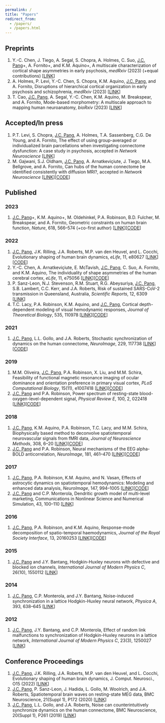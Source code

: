 ```yaml
---
permalink: /
title: "Papers"
redirect_from: 
  - /papers/
  - /papers.html
---
```


## Preprints
1. Y.-C. Chen, J. Tiego, A. Segal, S. Chopra, A. Holmes, C. Suo, <ins>J.C. Pang</ins>+, A. Fornito+, and K.M. Aquino+, A multiscale characterization of cortical shape asymmetries in early psychosis, *medRxiv* (2023) (+equal contributions) [[LINK](https://www.medrxiv.org/content/10.1101/2023.04.29.23289297v1)]
2. A. Holmes, P. Levi, Y.-C. Chen, S. Chopra, K.M. Aquino, <ins>J.C. Pang</ins>, and A. Fornito, Disruptions of hierarchical cortical organization in early psychosis and schizophrenia, *medRxiv* (2023) [[LINK](https://www.medrxiv.org/content/10.1101/2023.05.02.23289376v1)]
3. T. Cao, <ins>J.C. Pang</ins>, A. Segal, Y.-C. Chen, K.M. Aquino, M. Breakspear, and A. Fornito, Mode-based morphometry: A multiscale approach to mapping human neuroanatomy, *bioRxiv* (2023) [[LINK](https://www.biorxiv.org/content/10.1101/2023.02.26.529328v1)]

## Accepted/In press
1. P.T. Levi, S. Chopra, <ins>J.C. Pang</ins>, A. Holmes, T.A. Sassenberg, C.G. De Young, and A. Fornito, The effect of using group-averaged or individualized brain parcellations when investigating connectome dysfunction: A case study in psychosis, accepted in *Network Neuroscience* [[LINK](https://doi.org/10.1162/netn_a_00329)]
2. M. Gajwani, S.J. Oldham, <ins>J.C. Pang</ins>, A. Arnatkeviçiute, J. Tiego, M.A. Bellgrove, and A. Fornito, Can hubs of the human connectome be identified consistently with diffusion MRI?, accepted in *Network Neuroscience* [[LINK](https://doi.org/10.1162/netn_a_00324)][[CODE](https://github.com/BMHLab/DegreeVariability)]

## Published
### 2023  
1. <ins>J.C. Pang</ins>+, K.M. Aquino+, M. Oldehinkel, P.A. Robinson, B.D. Fulcher, M. Breakspear, and A. Fornito, Geometric constraints on human brain function, *Nature*, 618, 566–574 (+co-first author) [[LINK](https://doi.org/10.1038/s41586-023-06098-1)][[CODE](https://github.com/NSBLab/BrainEigenmodes)]

### 2022
1. <ins>J.C. Pang</ins>, J.K. Rilling, J.A. Roberts, M.P. van den Heuvel, and L. Cocchi, Evolutionary shaping of human brain dynamics, *eLife*, 11, e80627 [[LINK](https://doi.org/10.7554/eLife.80627)][[CODE](https://github.com/jchrispang/evolution-brain-tuning)]
2. Y.-C. Chen, A. Arnatkeviçiute, E. McTavish, <ins>J.C. Pang</ins>, C. Suo, A. Fornito, and K.M. Aquino, The individuality of shape asymmetries of the human cerebral cortex, *eLife*, 11, e75056 [[LINK](https://doi.org/10.7554/eLife.75056)][[CODE](https://github.com/cyctbdbw/Shape-Asymmetry-Signature)]
3. P. Sanz-Leon, N.J. Stevenson, R.M. Stuart, R.G. Abeysuriya, <ins>J.C. Pang</ins>, S.B. Lambert, C.C. Kerr, and J.A. Roberts, Risk of sustained SARS-CoV-2 transmission in Queensland, Australia, *Scientific Reports*, 12, 6309 [[LINK](https://doi.org/10.1038/s41598-022-10349-y)]
4. T.C. Lacy, P.A. Robinson, K.M. Aquino, and <ins>J.C. Pang</ins>, Cortical depth-dependent modeling of visual hemodynamic responses, *Journal of Theoretical Biology*, 535, 110978 [[LINK](https://doi.org/10.1016/j.jtbi.2021.110978)][[CODE](https://github.com/BrainDynamicsUSYD/hemodynamics-layers)]

### 2021
1. <ins>J.C. Pang</ins>, L.L. Gollo, and J.A. Roberts, Stochastic synchronization of dynamics on the human connectome, *NeuroImage*, 229, 117738 [[LINK](https://doi.org/10.1016/j.neuroimage.2021.117738)][[CODE](https://github.com/jchrispang/stochastic-sync)]

### 2019
1. M.M. Oliveira, <ins>J.C. Pang</ins>, P.A. Robinson, X. Liu, and M.M. Schira, Feasibility of functional magnetic resonance imaging of ocular dominance and orientation preference in primary visual cortex, *PLoS Computational Biology*, 15(11), e1007418 [[LINK](https://doi.org/10.1371/journal.pcbi.1007418)][[CODE](https://github.com/BrainDynamicsUSYD/Project_ODOP)]
2. <ins>J.C. Pang</ins> and P.A. Robinson, Power spectrum of resting-state blood-oxygen-level-dependent signal, *Physical Review E*, 100, 2, 022418 [[LINK](https://doi.org/10.1103/PhysRevE.100.022418)][[CODE](https://github.com/jchrispang/spectrum_BOLD)]

### 2018
1. <ins>J.C. Pang</ins>, K.M. Aquino, P.A. Robinson, T.C. Lacy, and M.M. Schira, Biophysically based method to deconvolve spatiotemporal neurovascular signals from fMRI data, *Journal of Neuroscience Methods*, 308, 6–20 [[LINK](https://doi.org/10.1016/j.jneumeth.2018.07.009)][[CODE](https://github.com/BrainDynamicsUSYD/BrainPalimpsest)]
2. <ins>J.C. Pang</ins> and P.A. Robinson, Neural mechanisms of the EEG alpha-BOLD anticorrelation, *NeuroImage*, 181, 461–470 [[LINK](https://doi.org/10.1016/j.neuroimage.2018.07.031)][[CODE](https://github.com/jchrispang/EEGalpha_BOLD)]

### 2017
1. <ins>J.C. Pang</ins>, P.A. Robinson, K.M. Aquino, and N. Vasan, Effects of astrocytic dynamics on spatiotemporal hemodynamics: Modeling and enhanced data analysis, *NeuroImage*, 147, 994–1005 [[LINK](https://doi.org/10.1016/j.neuroimage.2016.10.023)][[CODE](https://github.com/jchrispang/astrocyte_hemodynamics)]
2. <ins>J.C. Pang</ins> and C.P. Monterola, Dendritic growth model of multi-level marketing, Communications in Nonlinear Science and Numerical Simulation, 43, 100–110 [[LINK](https://doi.org/10.1016/j.cnsns.2016.06.030)]

### 2016
1. <ins>J.C. Pang</ins>, P.A. Robinson, and K.M. Aquino, Response-mode decomposition of spatio-temporal haemodynamics, *Journal of the Royal Society Interface*, 13, 20160253 [[LINK](https://doi.org/10.1098/rsif.2016.0253)][[CODE](https://github.com/jchrispang/response_decomposition)]

### 2015
1. <ins>J.C. Pang</ins> and J.Y. Bantang, Hodgkin-Huxley neurons with defective and blocked ion channels, *International Journal of Modern Physics C*, 26(10), 1550112 [[LINK](https://doi.org/10.1142/S0129183115501120)]

### 2014
1. <ins>J.C. Pang</ins>, C.P. Monterola, and J.Y. Bantang, Noise-induced synchronization in a lattice Hodgkin-Huxley neural network, *Physica A*, 393, 638–645 [[LINK](https://doi.org/10.1016/j.physa.2013.08.069)]

### 2012
1. <ins>J.C. Pang</ins>, J.Y. Bantang, and C.P. Monterola, Effect of random link malfunctions to synchronization of Hodgkin-Huxley neurons in a lattice network, *International Journal of Modern Physics C*, 23(3), 1250027 [[LINK](https://doi.org/10.1142/S0129183112500271)]

## Conference Proceedings
1. <ins>J.C. Pang</ins>, J.K. Rilling, J.A. Roberts, M.P. van den Heuvel, and L. Cocchi, Evolutionary shaping of human brain dynamics, J. Comput. Neurosci., O15 (2022) [[LINK](https://doi.org/10.1007/s10827-022-00841-9)]
2. <ins>J.C. Pang</ins>, P. Sanz-Leon, J. Hadida, L. Gollo, M. Woolrich, and J.A. Roberts, Spatiotemporal brain waves on resting-state MEG data, BMC Neuroscience, 21(Suppl 1), P172 (2020) [[LINK](https://doi.org/10.1186/s12868-020-00593-1)]
3. <ins>J.C. Pang</ins>, L.L. Gollo, and J.A. Roberts, Noise can counterintuitively synchronize dynamics on the human connectome, BMC Neuroscience, 20(Suppl 1), P261 (2019) [[LINK](https://doi.org/10.1186/s12868-019-0538-0)]
